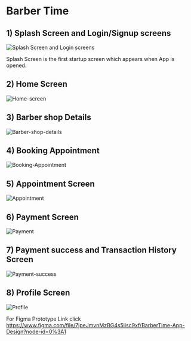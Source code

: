 # Barber Time

## 1) Splash Screen and Login/Signup screens

![Splash Screen and Login screens](https://github.com/neerajdhakad/winter-of-contributing/blob/UI_UX/UI_UX/Barber%20Time%20App%20design/Splash-Login-Signup-pages.png)

Splash Screen is the first startup screen which appears when App is opened.

## 2) Home Screen

![Home-screen](https://github.com/neerajdhakad/winter-of-contributing/blob/UI_UX/UI_UX/Barber%20Time%20App%20design/Home-screen-details.png)

## 3) Barber shop Details

![Barber-shop-details](https://github.com/neerajdhakad/winter-of-contributing/blob/UI_UX/UI_UX/Barber%20Time%20App%20design/Barber-shop-details.png)

## 4) Booking Appointment

![Booking-Appointment](https://github.com/neerajdhakad/winter-of-contributing/blob/UI_UX/UI_UX/Barber%20Time%20App%20design/Booking-Appointment.png)

## 5) Appointment Screen

![Appointment](https://github.com/neerajdhakad/winter-of-contributing/blob/UI_UX/UI_UX/Barber%20Time%20App%20design/Appointment.png)

## 6) Payment Screen

![Payment](https://github.com/neerajdhakad/winter-of-contributing/blob/UI_UX/UI_UX/Barber%20Time%20App%20design/Payment.png)

## 7) Payment success and Transaction History Screen

![Payment-success](https://github.com/neerajdhakad/winter-of-contributing/blob/UI_UX/UI_UX/Barber%20Time%20App%20design/Payment-success-transaction-history.png)

## 8) Profile Screen

![Profile](https://github.com/neerajdhakad/winter-of-contributing/blob/UI_UX/UI_UX/Barber%20Time%20App%20design/Profile.png)


For Figma Prototype Link click <a href="here">https://www.figma.com/file/7jpeJmvnMzBG4s5iisc9xf/BarberTime-App-Design?node-id=0%3A1<a>
